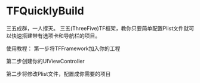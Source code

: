 # TFQuicklyBuild
三五成群，一人撑天。
三五(ThreeFive)TF框架，教你只要简单配置Plist文件就可以快速搭建带有选项卡和导航栏的项目。

使用教程：
第一步将TFFramework加入你的工程


第二步创建你的UIViewController


第二步将修改Plist文件，配置成你需要的项目

